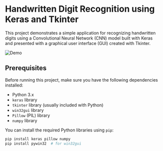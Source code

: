 # Handwritten Digit Recognition using Keras and Tkinter

This project demonstrates a simple application for recognizing handwritten digits using a Convolutional Neural Network (CNN) model built with Keras and presented with a graphical user interface (GUI) created with Tkinter.

![Demo](demo.gif)

## Prerequisites

Before running this project, make sure you have the following dependencies installed:

- Python 3.x
- `keras` library
- `tkinter` library (usually included with Python)
- `win32gui` library
- `Pillow` (PIL) library
- `numpy` library

You can install the required Python libraries using `pip`:

```bash
pip install keras pillow numpy
pip install pywin32  # for win32gui
